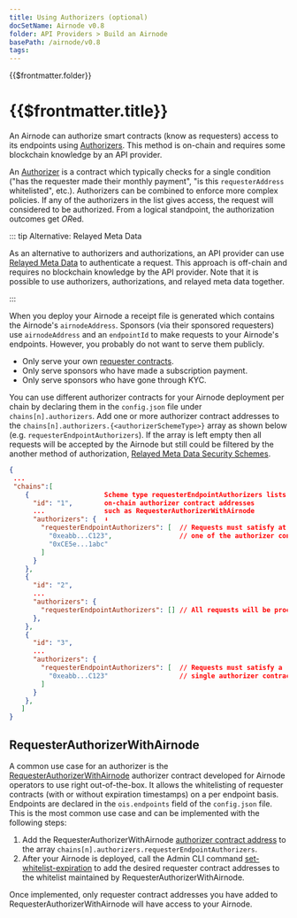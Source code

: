 ```yaml
---
title: Using Authorizers (optional)
docSetName: Airnode v0.8
folder: API Providers > Build an Airnode
basePath: /airnode/v0.8
tags:
---
```


<TitleSpan>{{$frontmatter.folder}}</TitleSpan>

# {{$frontmatter.title}}

<VersionWarning/>

<TocHeader />
<TOC class="table-of-contents" :include-level="[2,3]" />

An Airnode can authorize smart contracts (know as requesters) access to its
endpoints using [Authorizers](../../../concepts/authorizers.md). This method is
on-chain and requires some blockchain knowledge by an API provider.

An [Authorizer](../../../concepts/authorizers.md) is a contract which typically
checks for a single condition ("has the requester made their monthly payment",
"is this `requesterAddress` whitelisted", etc.). Authorizers can be combined to
enforce more complex policies. If any of the authorizers in the list gives
access, the request will considered to be authorized. From a logical standpoint,
the authorization outcomes get *OR*ed.

::: tip Alternative: Relayed Meta Data

As an alternative to authorizers and authorizations, an API provider can use
[Relayed Meta Data](./api-security.md#relayed-meta-data-security-schemes) to
authenticate a request. This approach is off-chain and requires no blockchain
knowledge by the API provider. Note that it is possible to use authorizers,
authorizations, and relayed meta data together.

:::

When you deploy your Airnode a receipt file is generated which contains the
Airnode's `airnodeAddress`. Sponsors (via their sponsored requesters) use
`airnodeAddress` and an `endpointId` to make requests to your Airnode's
endpoints. However, you probably do not want to serve them publicly.

- Only serve your own
  [requester contracts](../../../grp-developers/requesters-sponsors.md).
- Only serve sponsors who have made a subscription payment.
- Only serve sponsors who have gone through KYC.

You can use different authorizer contracts for your Airnode deployment per chain
by declaring them in the `config.json` file under `chains[n].authorizers`. Add
one or more authorizer contract addresses to the
`chains[n].authorizers.{<authorizerSchemeType>}` array as shown below (e.g.
`requesterEndpointAuthorizers`). If the array is left empty then all requests
will be accepted by the Airnode but still could be filtered by the another
method of authorization,
[Relayed Meta Data Security Schemes](./api-security.md#relayed-meta-data-security-schemes).

```json
{
 ...
 "chains":[
    {                   Scheme type requesterEndpointAuthorizers lists
      "id": "1",        on-chain authorizer contract addresses
      ...               such as RequesterAuthorizerWithAirnode
      "authorizers": {  ⬇︎
        "requesterEndpointAuthorizers": [  // Requests must satisfy at least
          "0xeabb...C123",                 // one of the authorizer contracts
          "0xCE5e...1abc"
        ]
      }
    },
    {
      "id": "2",
      ...
      "authorizers": {
        "requesterEndpointAuthorizers": [] // All requests will be processed
      },
    },
    {
      "id": "3",
      ...
      "authorizers": {
        "requesterEndpointAuthorizers": [  // Requests must satisfy a
          "0xeabb...C123"                  // single authorizer contract
        ]
      }
    },
   ]
}
```

## RequesterAuthorizerWithAirnode

A common use case for an authorizer is the
[RequesterAuthorizerWithAirnode](../../../concepts/authorizers.md#requesterauthorizerwithairnode)
authorizer contract developed for Airnode operators to use right out-of-the-box.
It allows the whitelisting of requester contracts (with or without expiration
timestamps) on a per endpoint basis. Endpoints are declared in the
`ois.endpoints` field of the `config.json` file. This is the most common use
case and can be implemented with the following steps:

1. Add the RequesterAuthorizerWithAirnode
   [authorizer contract address](../../../reference/airnode-addresses.md#requesterauthorizerwithairnode)
   to the array `chains[n].authorizers.requesterEndpointAuthorizers`.
2. After your Airnode is deployed, call the Admin CLI command
   [set-whitelist-expiration](../../../reference/packages/admin-cli.md#set-whitelist-expiration)
   to add the desired requester contract addresses to the whitelist maintained
   by RequesterAuthorizerWithAirnode.

Once implemented, only requester contract addresses you have added to
RequesterAuthorizerWithAirnode will have access to your Airnode.
